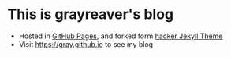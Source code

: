 # This is grayreaver's blog
* Hosted in [GitHub Pages](https://grayreaver.github.com/), and forked form [hacker Jekyll Theme](https://github.com/pages-themes/hacker)
* Visit https://gray.github.io to see my blog
